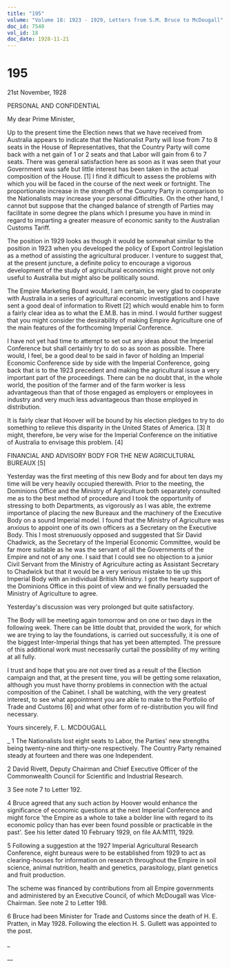 ```yaml
---
title: "195"
volume: "Volume 18: 1923 - 1929, Letters from S.M. Bruce to McDougall"
doc_id: 7540
vol_id: 18
doc_date: 1928-11-21
---
```


# 195

21st November, 1928

PERSONAL AND CONFIDENTIAL

My dear Prime Minister,

Up to the present time the Election news that we have received from Australia appears to indicate that the Nationalist Party will lose from 7 to 8 seats in the House of Representatives, that the Country Party will come back with a net gain of 1 or 2 seats and that Labor will gain from 6 to 7 seats. There was general satisfaction here as soon as it was seen that your Government was safe but little interest has been taken in the actual composition of the House. [1] I find it difficult to assess the problems with which you will be faced in the course of the next week or fortnight. The proportionate increase in the strength of the Country Party in comparison to the Nationalists may increase your personal difficulties. On the other hand, I cannot but suppose that the changed balance of strength of Parties may facilitate in some degree the plans which I presume you have in mind in regard to imparting a greater measure of economic sanity to the Australian Customs Tariff.

The position in 1929 looks as though it would be somewhat similar to the position in 1923 when you developed the policy of Export Control legislation as a method of assisting the agricultural producer. I venture to suggest that, at the present juncture, a definite policy to encourage a vigorous development of the study of agricultural economics might prove not only useful to Australia but might also be politically sound.

The Empire Marketing Board would, I am certain, be very glad to cooperate with Australia in a series of agricultural economic investigations and I have sent a good deal of information to Rivett [2] which would enable him to form a fairly clear idea as to what the E.M.B. has in mind. I would further suggest that you might consider the desirability of making Empire Agriculture one of the main features of the forthcoming Imperial Conference.

I have not yet had time to attempt to set out any ideas about the Imperial Conference but shall certainly try to do so as soon as possible. There would, I feel, be a good deal to be said in favor of holding an Imperial Economic Conference side by side with the Imperial Conference, going back that is to the 1923 precedent and making the agricultural issue a very important part of the proceedings. There can be no doubt that, in the whole world, the position of the farmer and of the farm worker is less advantageous than that of those engaged as employers or employees in industry and very much less advantageous than those employed in distribution.

It is fairly clear that Hoover will be bound by his election pledges to try to do something to relieve this disparity in the United States of America. [3] It might, therefore, be very wise for the Imperial Conference on the initiative of Australia to envisage this problem. [4]

FINANCIAL AND ADVISORY BODY FOR THE NEW AGRICULTURAL BUREAUX [5]

Yesterday was the first meeting of this new Body and for about ten days my time will be very heavily occupied therewith. Prior to the meeting, the Dominions Office and the Ministry of Agriculture both separately consulted me as to the best method of procedure and I took the opportunity of stressing to both Departments, as vigorously as I was able, the extreme importance of placing the new Bureaux and the machinery of the Executive Body on a sound Imperial model. I found that the Ministry of Agriculture was anxious to appoint one of its own officers as a Secretary on the Executive Body. This I most strenuously opposed and suggested that Sir David Chadwick, as the Secretary of the Imperial Economic Committee, would be far more suitable as he was the servant of all the Governments of the Empire and not of any one. I said that I could see no objection to a junior Civil Servant from the Ministry of Agriculture acting as Assistant Secretary to Chadwick but that it would be a very serious mistake to tie up this Imperial Body with an individual British Ministry. I got the hearty support of the Dominions Office in this point of view and we finally persuaded the Ministry of Agriculture to agree.

Yesterday's discussion was very prolonged but quite satisfactory.

The Body will be meeting again tomorrow and on one or two days in the following week. There can be little doubt that, provided the work, for which we are trying to lay the foundations, is carried out successfully, it is one of the biggest Inter-Imperial things that has yet been attempted. The pressure of this additional work must necessarily curtail the possibility of my writing at all fully.

I trust and hope that you are not over tired as a result of the Election campaign and that, at the present time, you will be getting some relaxation, although you must have thorny problems in connection with the actual composition of the Cabinet. I shall be watching, with the very greatest interest, to see what appointment you are able to make to the Portfolio of Trade and Customs [6] and what other form of re-distribution you will find necessary.

Yours sincerely, F. L. MCDOUGALL 

_ 1 The Nationalists lost eight seats to Labor, the Parties' new strengths being twenty-nine and thirty-one respectively. The Country Party remained steady at fourteen and there was one Independent.

2 David Rivett, Deputy Chairman and Chief Executive Officer of the Commonwealth Council for Scientific and Industrial Research.

3 See note 7 to Letter 192.

4 Bruce agreed that any such action by Hoover would enhance the significance of economic questions at the next Imperial Conference and might force 'the Empire as a whole to take a bolder line with regard to its economic policy than has ever been found possible or practicable in the past'. See his letter dated 10 February 1929, on file AA:M111, 1929.

5 Following a suggestion at the 1927 Imperial Agricultural Research Conference, eight bureaus were to be established from 1929 to act as clearing-houses for information on research throughout the Empire in soil science, animal nutrition, health and genetics, parasitology, plant genetics and fruit production.

The scheme was financed by contributions from all Empire governments and administered by an Executive Council, of which McDougall was Vice-Chairman. See note 2 to Letter 198.

6 Bruce had been Minister for Trade and Customs since the death of H. E. Pratten, in May 1928. Following the election H. S. Gullett was appointed to the post.

_

__
